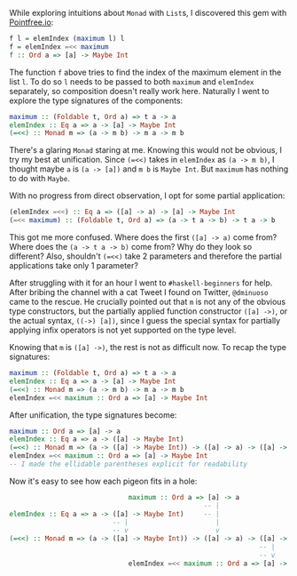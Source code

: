 While exploring intuitions about `Monad` with `List`s, 
I discovered this gem with [Pointfree.io](http://pointfree.io/):

```haskell
f l = elemIndex (maximum l) l
f = elemIndex =<< maximum
f :: Ord a => [a] -> Maybe Int
```

The function `f` above tries to find the index of the maximum element in the list `l`. 
To do so `l` needs to be passed to both `maximum` and `elemIndex` separately,
so composition doesn't really work here. 
Naturally I went to explore the type signatures of the components:

```haskell
maximum :: (Foldable t, Ord a) => t a -> a
elemIndex :: Eq a => a -> [a] -> Maybe Int
(=<<) :: Monad m => (a -> m b) -> m a -> m b
```

There's a glaring `Monad` staring at me.
Knowing this would not be obvious, I try my best at unification.
Since `(=<<)` takes in `elemIndex` as `(a -> m b)`,
I thought maybe `a` is `(a -> [a])` and `m b` is `Maybe Int`.
But `maximum` has nothing to do with `Maybe`.

With no progress from direct observation, I opt for some partial application:

```haskell
(elemIndex =<<) :: Eq a => ([a] -> a) -> [a] -> Maybe Int
(=<< maximum) :: (Foldable t, Ord a) => (a -> t a -> b) -> t a -> b
```

This got me more confused. Where does the first `([a] -> a)` come from?
Where does the `(a -> t a -> b)` come from?
Why do they look so different?
Also, shouldn't `(=<<)` take 2 parameters and therefore the partial applications
take only 1 parameter?

After struggling with it for an hour I went to `#haskell-beginners` for help.
After bribing the channel with a cat Tweet I found on Twitter,
`@dminuoso` came to the rescue.
He crucially pointed out that `m` is not any of the obvious type constructors,
but the partially applied function constructor `([a] ->)`, 
or the actual syntax, `((->) [a])`, since I guess the special syntax for partially
applying infix operators is not yet supported on the type level.

Knowing that `m` is `([a] ->)`, the rest is not as difficult now.
To recap the type signatures:

```haskell
maximum :: (Foldable t, Ord a) => t a -> a
elemIndex :: Eq a => a -> [a] -> Maybe Int
(=<<) :: Monad m => (a -> m b) -> m a -> m b
elemIndex =<< maximum :: Ord a => [a] -> Maybe Int
```

After unification, the type signatures become:

```haskell
maximum :: Ord a => [a] -> a
elemIndex :: Eq a => a -> ([a] -> Maybe Int)
(=<<) :: Monad m => (a -> ([a] -> Maybe Int)) -> ([a] -> a) -> ([a] -> Maybe Int)
elemIndex =<< maximum :: Ord a => [a] -> Maybe Int
-- I made the ellidable parentheses explicit for readability
```

Now it's easy to see how each pigeon fits in a hole:

```haskell
                              maximum :: Ord a => [a] -> a
                                                 -- |
elemIndex :: Eq a => a -> ([a] -> Maybe Int)     -- |
                          -- |                      |
                          -- v                      v
(=<<) :: Monad m => (a -> ([a] -> Maybe Int)) -> ([a] -> a) -> ([a] -> Maybe Int)
                                                               -- |
                                                               -- v
                              elemIndex =<< maximum :: Ord a => [a] -> Maybe Int
```

